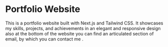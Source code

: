 # Portfolio Website

This is a portfolio website built with Next.js and Tailwind CSS. It showcases my skills, projects, and achievements in an elegant and responsive design also at the bottom of the website you can find an articulated section of email, by which you can contact me .



